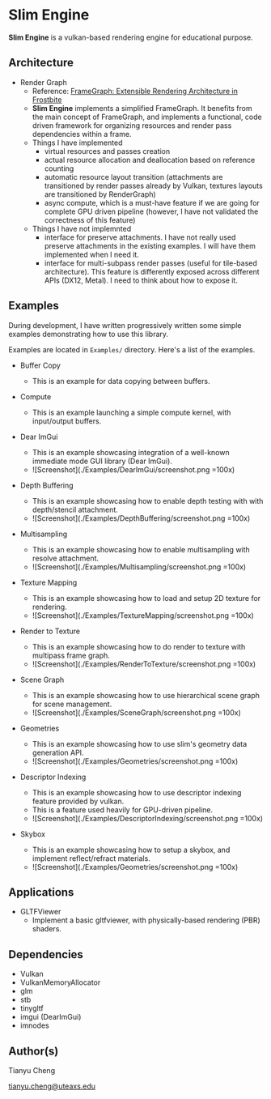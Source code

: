 Slim Engine
===========
**Slim Engine** is a vulkan-based rendering engine for educational purpose.

Architecture
------------

* Render Graph
    - Reference: [FrameGraph: Extensible Rendering Architecture in Frostbite](https://www.gdcvault.com/play/1024612/FrameGraph-Extensible-Rendering-Architecture-in)
    - **Slim Engine** implements a simplified FrameGraph. It benefits from the main concept of FrameGraph, and implements a functional, code driven framework for organizing resources and render pass dependencies within a frame.
    - Things I have implemented
        - virtual resources and passes creation
        - actual resource allocation and deallocation based on reference counting
        - automatic resource layout transition (attachments are transitioned by render passes already by Vulkan, textures layouts are transitioned by RenderGraph)
        - async compute, which is a must-have feature if we are going for complete GPU driven pipeline (however, I have not validated the correctness of this feature)
    - Things I have not implemnted
        - interface for preserve attachments. I have not really used preserve attachments in the existing examples. I will have them implemented when I need it.
        - interface for multi-subpass render passes (useful for tile-based architecture). This feature is differently exposed across different APIs (DX12, Metal). I need to think about how to expose it.

Examples
--------
During development, I have written progressively written some simple examples
demonstrating how to use this library.

Examples are located in `Examples/` directory. Here's a list of the examples.

* Buffer Copy
    - This is an example for data copying between buffers.

* Compute
    - This is an example launching a simple compute kernel, with input/output buffers.

* Dear ImGui
    - This is an example showcasing integration of a well-known immediate mode GUI library (Dear ImGui).
	- ![Screenshot](./Examples/DearImGui/screenshot.png =100x)

* Depth Buffering
    - This is an example showcasing how to enable depth testing with with depth/stencil attachment.
	- ![Screenshot](./Examples/DepthBuffering/screenshot.png =100x)

* Multisampling
    - This is an example showcasing how to enable multisampling with resolve attachment.
	- ![Screenshot](./Examples/Multisampling/screenshot.png =100x)

* Texture Mapping
    - This is an example showcasing how to load and setup 2D texture for rendering.
	- ![Screenshot](./Examples/TextureMapping/screenshot.png =100x)

* Render to Texture
    - This is an example showcasing how to do render to texture with multipass frame graph.
	- ![Screenshot](./Examples/RenderToTexture/screenshot.png =100x)

* Scene Graph
    - This is an example showcasing how to use hierarchical scene graph for scene management.
	- ![Screenshot](./Examples/SceneGraph/screenshot.png =100x)

* Geometries
    - This is an example showcasing how to use slim's geometry data generation API.
	- ![Screenshot](./Examples/Geometries/screenshot.png =100x)

* Descriptor Indexing
    - This is an example showcasing how to use descriptor indexing feature provided by vulkan.
    - This is a feature used heavily for GPU-driven pipeline.
	- ![Screenshot](./Examples/DescriptorIndexing/screenshot.png =100x)

* Skybox
    - This is an example showcasing how to setup a skybox, and implement reflect/refract materials.
	- ![Screenshot](./Examples/Geometries/screenshot.png =100x)

Applications
------------

* GLTFViewer
    - Implement a basic gltfviewer, with physically-based rendering (PBR) shaders.

Dependencies
------------

* Vulkan
* VulkanMemoryAllocator
* glm
* stb
* tinygltf
* imgui (DearImGui)
* imnodes

Author(s)
---------
Tianyu Cheng

[tianyu.cheng@uteaxs.edu](mailto:tianyu.cheng@uteaxs.edu)
